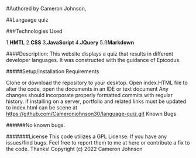 #Authored by Cameron Johnson,

##Language quiz

###Technologies Used

1.**HMTL**
2.**CSS**
3.**JavaScript**
4.**JQuery**
5.ß**Markdown**

####Description: This website displays a quiz that results in different developer languages. It was constructed with the guidance of Epicodus.

#####Setup/Installation Requirements

Clone or download the repository to your desktop.
Open index.HTML file
to alter the code, open the documents in an IDE or text document
Any changes should incorporate properly formatted commits with regular history.
if installing on a server, portfolio and related links must be updated to index.html
can be scene at https://github.com/Cameronjohnson30/language-quiz.git
Known Bugs

######No known bugs.

#######License This code utilizes a GPL License. If you have any issues/find bugs. Feel free to report them to me at here or contribute a fix to the code. Thanks! Copyright (c) 2022 Cameron Johnson
